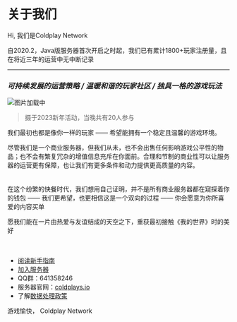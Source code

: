 # 关于我们


Hi, 我们是Coldplay Network

自2020.2，Java版服务器首次开启之时起，我们已有累计1800+玩家注册量，且在将近三年的运营中无中断记录

----------


### *可持续发展的运营策略 / 温暖和谐的玩家社区 / 独具一格的游戏玩法*

![图片加载中](https://docs.coldplay.io/img/2023-new-year-eve.png)

> 摄于2023新年活动，当晚共有20人参与

我们最初也都是像你一样的玩家 —— 希望能拥有一个稳定且温馨的游戏环境。

尽管我们是一个商业服务器，但我们从未，也不会出售任何影响游戏公平性的物品；也不会有繁复冗杂的增值信息充斥在你面前。合理和节制的商业性可以让服务器的运营更有保障，也让我们有更多条件和动力提供更高质量的内容。
<br>
<br>
<br>
在这个纷繁的快餐时代，我们想用自己证明，并不是所有商业服务器都在窥探着你的钱包 —— 我们更希望，也更相信这是一个双向的过程 —— 你会愿意为你所喜爱的内容买单

愿我们能在一片由热爱与友谊结成的天空之下，重获最初接触《我的世界》时的美好
<br>
<br>
<br>
 - [阅读新手指南](https://docs.coldplays.io/#/csje/guides-new)
 - [加入服务器](https://docs.coldplays.io/#/)
 - QQ群：641358246
 - 服务器官网：[coldplays.io](https://coldplays.io)
 - 了解[数据处理政策](https://docs.coldplays.io/#/csje/privacy)


游戏愉快，
Coldplay Network
